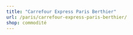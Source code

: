 ```yaml
---
title: "Carrefour Express Paris Berthier"
url: /paris/carrefour-express-paris-berthier/
shop: commodité
---
```

